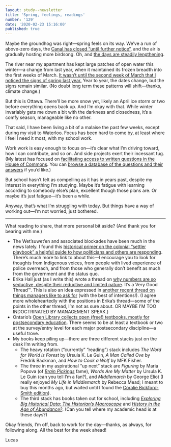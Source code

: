 ```yaml
---
layout: study--newsletter
title: 'Spring, feelings, readings'
number: '129'
date: '2020-02-23 15:16:00'
published: true
---
```


Maybe the groundhog was right—spring feels on its way. We’ve a run of above-zero days, the [Canal has closed “until further notice”](https://twitter.com/NCC_Skateway/status/1231335942683865090), and the air is gradually hosting more birdsong. Oh, and [the days are steadily lengthening](https://twitter.com/SunOfSeldo).

The river near my apartment has kept large patches of open water this winter—a change from last year, when it maintained its frozen breadth into the first weeks of March. [It wasn’t until the second week of March that I noticed the signs of spring last year.](https://lucascherkewski.com/hit-and-miss/79-the-signs/) Year to year, the dates change, but the signs remain similar. (No doubt long term these patterns will shift—thanks, climate change.)

But this is Ottawa. There’ll be more snow yet, likely an April ice storm or two before everything opens back up. And I’m okay with that. While winter invariably gets me down a bit with the darkness and closedness, it’s a comfy season, manageable like no other.

That said, I have been living a bit of a malaise the past few weeks, except during my visit to Waterloo. Focus has been hard to come by, at least where I feel I need it most, with my school work.

Work work is easy enough to focus on—it’s clear what I’m driving toward, how I can contribute, and so on. And side projects exert their incessant tug. (My latest has focused on [facilitating access to written questions in the House of Commons](https://github.com/lchski/hoc-questions-analysis). You can [browse a database of the questions and their answers](https://hoc-written-questions.glitch.me/) if you’d like.)

But school hasn’t felt as compelling as it has in years past, despite my interest in everything I’m studying. Maybe it’s fatigue with learning according to somebody else’s plan, excellent though those plans are. Or maybe it’s just fatigue—it’s been a while.

Anyway, that’s what I’m struggling with today. But things have a way of working out—I’m not worried, just bothered.

---

What reading to share, that more personal bit aside? (And thank you for bearing with me.)

- The Wet’suwet’en and associated blockades have been much in the news lately. I found this [historical primer on the colonial “settler playbook” a helpful guide to how politicians and others are responding](http://activehistory.ca/2020/02/exposing-the-settler-playbook-responses-to-shutdowncanada-in-historical-context/). There’s much more to link to about this—I encourage you to look for thoughts from Indigenous voices, from people with lived experience of police overreach, and from those who generally don’t benefit as much from the government and the status quo.
- Erika Hall just (as I write this) wrote a thread on [why numbers are so seductive, despite their reductive and limited nature](https://twitter.com/mulegirl/status/1231662731503104000). It’s a Very Good Thread™. This is also an idea expressed in [another recent thread on things managers like to ask for](https://twitter.com/shreyas/status/1231455889019699200) (with the best of intentions!). (I agree more wholeheartedly with the positions in Erika’s thread—some of the points in the other thread, I’m not as sure about. OR MAYBE I’M TOO INDOCTRINATED BY MANAGEMENT SPEAK.)
- Ontario’s [Open Library collects open (free!) textbooks, mostly for postsecondary education](https://openlibrary.ecampusontario.ca/). There seems to be at least a textbook or two at the survey/entry level for each major postsecondary discipline—a useful trove.
- My books keep piling up—there are three different stacks just on the desk I’m writing from.
	- The heavy rotation (“currently” “reading”) stack includes *The Word for World is Forest* by Ursula K. Le Guin, *A Man Called Ove* by Fredrik Backman, and *How to Cook a Wolf* by MFK Fisher.
	- The three in my aspirational “up next” stack are *Figuring* by Maria Popova (of [*Brain Pickings*](https://www.brainpickings.org/) fame), *Words Are My Matter* by Ursula K. Le Guin (can you tell I’m a fan?), and *Middlemarch* by George Eliot (I really enjoyed *My Life in Middlemarch* by Rebecca Mead; I meant to buy this months ago, but waited until I found the [Coralie Bickford-Smith edition](https://www.penguinrandomhouse.com/books/286388/middlemarch-by-george-eliot/)).
	- The third stack has books taken out for school, including [_Exploring Big Historical Data: The Historian’s Macroscope_](http://www.themacroscope.org/2.0/) and [_History in the Age of Abundance?_](https://www.mqup.ca/history-in-the-age-of-abundance--products-9780773556973.php). (Can you tell where my academic head is at these days?)

Okay friends, I’m off, back to work for the day—thanks, as always, for following along. All the best for the week ahead!

Lucas